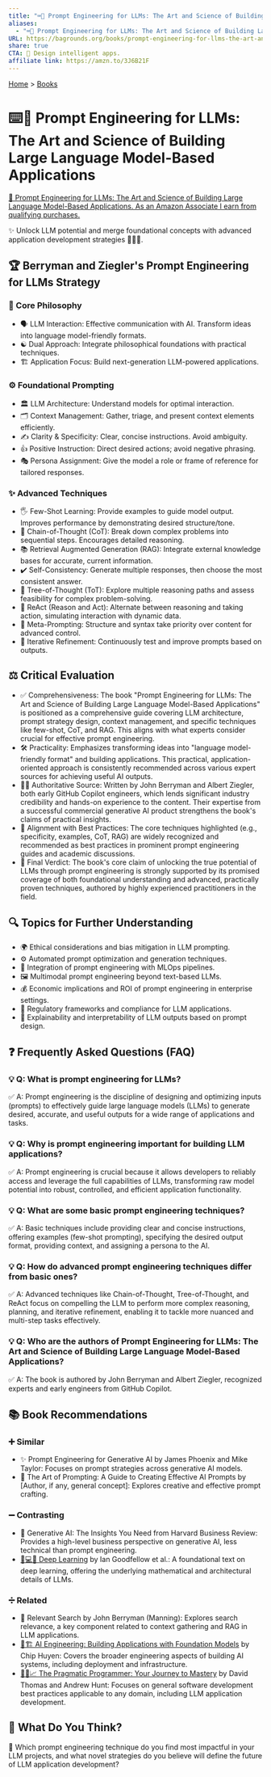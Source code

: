 ```yaml
---
title: "⌨️🤖 Prompt Engineering for LLMs: The Art and Science of Building Large Language Model-Based Applications"
aliases:
  - "⌨️🤖 Prompt Engineering for LLMs: The Art and Science of Building Large Language Model-Based Applications"
URL: https://bagrounds.org/books/prompt-engineering-for-llms-the-art-and-science-of-building-large-language-model-based-applications
share: true
CTA: 🤖 Design intelligent apps.
affiliate link: https://amzn.to/3J6B21F
---
```

[Home](../index.md) > [Books](./index.md)  
# ⌨️🤖 Prompt Engineering for LLMs: The Art and Science of Building Large Language Model-Based Applications  
[🛒 Prompt Engineering for LLMs: The Art and Science of Building Large Language Model-Based Applications. As an Amazon Associate I earn from qualifying purchases.](https://amzn.to/3J6B21F)  
  
✨ Unlock LLM potential and merge foundational concepts with advanced application development strategies 🚀💡🤖.  
  
## 🏆 Berryman and Ziegler's Prompt Engineering for LLMs Strategy  
  
### 🎯 Core Philosophy  
* 🗣️ LLM Interaction: Effective communication with AI. Transform ideas into language model-friendly formats.  
* ☯️ Dual Approach: Integrate philosophical foundations with practical techniques.  
* 🏗️ Application Focus: Build next-generation LLM-powered applications.  
  
### ⚙️ Foundational Prompting  
* 🏛️ LLM Architecture: Understand models for optimal interaction.  
* 🗂️ Context Management: Gather, triage, and present context elements efficiently.  
* ✍️ Clarity & Specificity: Clear, concise instructions. Avoid ambiguity.  
* 👍 Positive Instruction: Direct desired actions; avoid negative phrasing.  
* 🎭 Persona Assignment: Give the model a role or frame of reference for tailored responses.  
  
### ✨ Advanced Techniques  
* 🖐️ Few-Shot Learning: Provide examples to guide model output. Improves performance by demonstrating desired structure/tone.  
* 🤔 Chain-of-Thought (CoT): Break down complex problems into sequential steps. Encourages detailed reasoning.  
* 📚 Retrieval Augmented Generation (RAG): Integrate external knowledge bases for accurate, current information.  
* ✔️ Self-Consistency: Generate multiple responses, then choose the most consistent answer.  
* 🌳 Tree-of-Thought (ToT): Explore multiple reasoning paths and assess feasibility for complex problem-solving.  
* 🤖 ReAct (Reason and Act): Alternate between reasoning and taking action, simulating interaction with dynamic data.  
* 📐 Meta-Prompting: Structure and syntax take priority over content for advanced control.  
* 🔄 Iterative Refinement: Continuously test and improve prompts based on outputs.  
  
## ⚖️ Critical Evaluation  
* ✅ Comprehensiveness: The book "Prompt Engineering for LLMs: The Art and Science of Building Large Language Model-Based Applications" is positioned as a comprehensive guide covering LLM architecture, prompt strategy design, context management, and specific techniques like few-shot, CoT, and RAG. This aligns with what experts consider crucial for effective prompt engineering.  
* 🛠️ Practicality: Emphasizes transforming ideas into "language model-friendly format" and building applications. This practical, application-oriented approach is consistently recommended across various expert sources for achieving useful AI outputs.  
* 👨‍💼 Authoritative Source: Written by John Berryman and Albert Ziegler, both early GitHub Copilot engineers, which lends significant industry credibility and hands-on experience to the content. Their expertise from a successful commercial generative AI product strengthens the book's claims of practical insights.  
* 🥇 Alignment with Best Practices: The core techniques highlighted (e.g., specificity, examples, CoT, RAG) are widely recognized and recommended as best practices in prominent prompt engineering guides and academic discussions.  
* 🌟 Final Verdict: The book's core claim of unlocking the true potential of LLMs through prompt engineering is strongly supported by its promised coverage of both foundational understanding and advanced, practically proven techniques, authored by highly experienced practitioners in the field.  
  
## 🔍 Topics for Further Understanding  
* 🌍 Ethical considerations and bias mitigation in LLM prompting.  
* ⚙️ Automated prompt optimization and generation techniques.  
* 🔗 Integration of prompt engineering with MLOps pipelines.  
* 🖼️ Multimodal prompt engineering beyond text-based LLMs.  
* 💰 Economic implications and ROI of prompt engineering in enterprise settings.  
* 📜 Regulatory frameworks and compliance for LLM applications.  
* 🔎 Explainability and interpretability of LLM outputs based on prompt design.  
  
## ❓ Frequently Asked Questions (FAQ)  
  
### 💡 Q: What is prompt engineering for LLMs?  
✅ A: Prompt engineering is the discipline of designing and optimizing inputs (prompts) to effectively guide large language models (LLMs) to generate desired, accurate, and useful outputs for a wide range of applications and tasks.  
  
### 💡 Q: Why is prompt engineering important for building LLM applications?  
✅ A: Prompt engineering is crucial because it allows developers to reliably access and leverage the full capabilities of LLMs, transforming raw model potential into robust, controlled, and efficient application functionality.  
  
### 💡 Q: What are some basic prompt engineering techniques?  
✅ A: Basic techniques include providing clear and concise instructions, offering examples (few-shot prompting), specifying the desired output format, providing context, and assigning a persona to the AI.  
  
### 💡 Q: How do advanced prompt engineering techniques differ from basic ones?  
✅ A: Advanced techniques like Chain-of-Thought, Tree-of-Thought, and ReAct focus on compelling the LLM to perform more complex reasoning, planning, and iterative refinement, enabling it to tackle more nuanced and multi-step tasks effectively.  
  
### 💡 Q: Who are the authors of Prompt Engineering for LLMs: The Art and Science of Building Large Language Model-Based Applications?  
✅ A: The book is authored by John Berryman and Albert Ziegler, recognized experts and early engineers from GitHub Copilot.  
  
## 📚 Book Recommendations  
  
### ➕ Similar  
* ✨ Prompt Engineering for Generative AI by James Phoenix and Mike Taylor: Focuses on prompt strategies across generative AI models.  
* 🎨 The Art of Prompting: A Guide to Creating Effective AI Prompts by [Author, if any, general concept]: Explores creative and effective prompt crafting.  
  
### ➖ Contrasting  
* 🏢 Generative AI: The Insights You Need from Harvard Business Review: Provides a high-level business perspective on generative AI, less technical than prompt engineering.  
* [🧠💻🤖 Deep Learning](./deep-learning.md) by Ian Goodfellow et al.: A foundational text on deep learning, offering the underlying mathematical and architectural details of LLMs.  
  
### ➗ Related  
* 🔎 Relevant Search by John Berryman (Manning): Explores search relevance, a key component related to context gathering and RAG in LLM applications.  
* [🤖🏗️ AI Engineering: Building Applications with Foundation Models](./ai-engineering-building-applications-with-foundation-models.md) by Chip Huyen: Covers the broader engineering aspects of building AI systems, including deployment and infrastructure.  
* [🧑‍💻📈 The Pragmatic Programmer: Your Journey to Mastery](./the-pragmatic-programmer-your-journey-to-mastery.md) by David Thomas and Andrew Hunt: Focuses on general software development best practices applicable to any domain, including LLM application development.  
  
## 🫵 What Do You Think?  
🤔 Which prompt engineering technique do you find most impactful in your LLM projects, and what novel strategies do you believe will define the future of LLM application development?